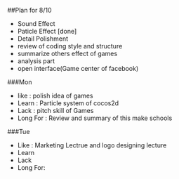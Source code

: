 ##Plan for 8/10
- Sound Effect
- Paticle Effect [done]
- Detail Polishment
- review of coding style and structure
- summarize others effect of games
- analysis part
- open interface(Game center of facebook)

###Mon
- like : polish idea of games
- Learn : Particle system of cocos2d
- Lack : pitch skill of Games
- Long For : Review and summary of this make schools

###Tue
- Like : Marketing Lectrue and logo designing lecture
- Learn
- Lack
- Long For:
